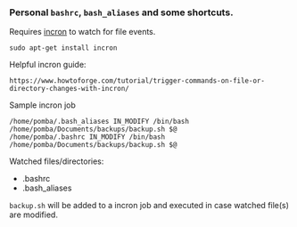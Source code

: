 ### Personal `bashrc`, `bash_aliases` and some shortcuts.

Requires [incron](http://inotify.aiken.cz/?section=incron&page=about&lang=en) to watch for file events.

    sudo apt-get install incron

Helpful incron guide:
    
    https://www.howtoforge.com/tutorial/trigger-commands-on-file-or-directory-changes-with-incron/

Sample incron job

    /home/pomba/.bash_aliases IN_MODIFY /bin/bash /home/pomba/Documents/backups/backup.sh $@
    /home/pomba/.bashrc IN_MODIFY /bin/bash /home/pomba/Documents/backups/backup.sh $@

Watched files/directories:

- .bashrc
- .bash_aliases

`backup.sh` will be added to a incron job and executed in case watched file(s) are modified.
